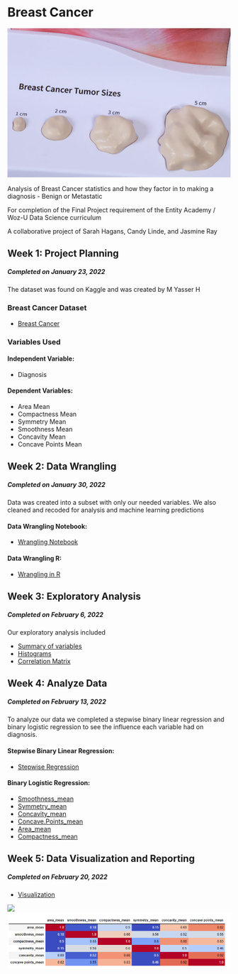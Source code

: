 # Breast Cancer

<img src="https://github.com/JRay421/Final-Project/blob/main/Breast%20Cancer.jpg">

Analysis of Breast Cancer statistics and how they factor in to making a diagnosis - Benign or Metastatic

For completion of the Final Project requirement of the Entity Academy / Woz-U Data Science curriculum

A collaborative project of Sarah Hagans, Candy Linde, and Jasmine Ray

## Week 1: Project Planning
##### Completed on January 23, 2022

The dataset was found on Kaggle and was created by M Yasser H

### Breast Cancer Dataset
* [Breast Cancer](https://github.com/JRay421/Final-Project/blob/main/Data/breast-cancer.csv)

### Variables Used
#### Independent Variable:
* Diagnosis
#### Dependent Variables:
* Area Mean
* Compactness Mean
* Symmetry Mean
* Smoothness Mean
* Concavity Mean
* Concave Points Mean

## Week 2: Data Wrangling
##### Completed on January 30, 2022

Data was created into a subset with only our needed variables. We also cleaned and recoded for analysis and machine learning predictions

#### Data Wrangling Notebook:
* [Wrangling Notebook](https://github.com/JRay421/Final-Project/blob/main/Code/Breast%20Cancer.ipynb)
#### Data Wrangling R:
* [Wrangling in R](https://github.com/JRay421/Final-Project/blob/main/Code/Data%20Wrangling.R)

## Week 3: Exploratory Analysis
##### Completed on February 6, 2022

Our exploratory analysis included 
* [Summary of variables](https://github.com/JRay421/Final-Project/blob/main/Code/Summary%20of%20Values.ipynb)
* [Histograms](https://github.com/JRay421/Final-Project/blob/main/Code/Histograms.R)
* [Correlation Matrix](https://github.com/JRay421/Final-Project/blob/main/Code/Correlation%20Matrix.ipynb)

## Week 4: Analyze Data
##### Completed on February 13, 2022

To analyze our data we completed a stepwise binary linear regression and binary logistic regression to see the influence each variable had on diagnosis.

#### Stepwise Binary Linear Regression:
* [Stepwise Regression](https://github.com/JRay421/Final-Project/blob/main/Code/Stepwise%20Regression.R)

#### Binary Logistic Regression:
* [Smoothness_mean](https://github.com/JRay421/Final-Project/blob/main/Code/Smoothness%20Logistic%20Regression.R)
* [Symmetry_mean](https://github.com/JRay421/Final-Project/blob/main/Code/Symmetry%20Logistic%20Regression.R)
* [Concavity_mean](https://github.com/JRay421/Final-Project/blob/main/Code/Concavity%20Logistic%20Regression.R)
* [Concave.Points_mean](https://github.com/JRay421/Final-Project/blob/main/Code/Concave%20Points%20Logistic%20Regression.R)
* [Area_mean](https://github.com/JRay421/Final-Project/blob/main/Code/Area%20Logistic%20Regression.R)
* [Compactness_mean](https://github.com/JRay421/Final-Project/blob/main/Code/Compactness%20Logistic%20Regression.R)

## Week 5: Data Visualization and Reporting
##### Completed on February 20, 2022
* [Visualization](https://github.com/JRay421/Final-Project/blob/main/Visualization%20graphs)
<img src="https://user-images.githubusercontent.com/89281864/155034131-d70b79b5-ccec-4297-9fe6-31144d96b797.png">
<img src="https://github.com/JRay421/Final-Project/blob/main/Correlation%20Matrix.png">
